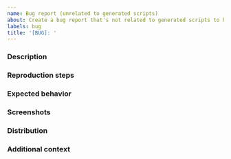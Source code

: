 ```yaml
---
name: Bug report (unrelated to generated scripts)
about: Create a bug report that's not related to generated scripts to help privacy.sexy improve
labels: bug
title: '[BUG]: '
---
```


<!--
Thank you for reporting an issue.
Please fill in as much of the template below as you're able.
As a small open source project with small community, it can sometimes take a long time for issues to be addressed so please be patient. 
-->

### Description

<!--
A clear and concise description of what the bug is.
-->

### Reproduction steps

<!--
It's the most important information in the bug report. Bugs that cannot be reproduced cannot be fixed and verified.
Steps to reproduce the behavior:
1. Go to '...'
2. Click on '....'
3. Scroll down to '....'
4. See error
-->

### Expected behavior

<!--
A clear and concise description of what you expected to happen.
-->

### Screenshots

<!--
If applicable, add screenshots to help explain your problem.
-->

### Distribution

<!--
If applicable, mention how you were using privacy.sexy when the bug was encountered:
   - Web (on Desktop or mobile?)
   - Or desktop (Windows, macOS or Linux?)
-->

### Additional context

<!--
If applicable, add any other context about the problem here.
-->
